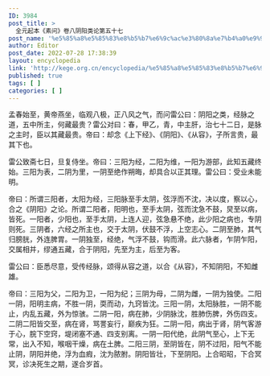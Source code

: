 ```yaml
---
ID: 3984
post_title: >
  全元起本《素问》卷八阴阳类论第五十七
post_name: '%e5%85%a8%e5%85%83%e8%b5%b7%e6%9c%ac%e3%80%8a%e7%b4%a0%e9%97%ae%e3%80%8b%e5%8d%b7%e5%85%ab%e9%98%b4%e9%98%b3%e7%b1%bb%e8%ae%ba%e7%ac%ac%e4%ba%94%e5%8d%81%e4%b8%83'
author: Editor
post_date: 2022-07-28 17:38:39
layout: encyclopedia
link: 'http://kege.org.cn/encyclopedia/%e5%85%a8%e5%85%83%e8%b5%b7%e6%9c%ac%e3%80%8a%e7%b4%a0%e9%97%ae%e3%80%8b%e5%8d%b7%e5%85%ab%e9%98%b4%e9%98%b3%e7%b1%bb%e8%ae%ba%e7%ac%ac%e4%ba%94%e5%8d%81%e4%b8%83'
published: true
tags: [ ]
categories: [ ]
---
```

孟春始至，黄帝燕坐，临观八极，正八风之气，而问雷公曰：阴阳之类，经脉之道，五中所主，何藏最贵？雷公对曰：春，甲乙，青，中主肝，治七十二日，是脉之主时，臣以其藏最贵。帝曰：却念《上下经》、《阴阳》、《从容》，子所言贵，最其下也。

雷公致斋七日，旦复侍坐。帝曰：三阳为经，二阳为维，一阳为游部，此知五藏终始。三阳为表，二阴为里，一阴至绝作朔晦，却具合以正其理。雷公曰：受业未能明。

帝曰：所谓三阳者，太阳为经，三阳脉至手太阴，弦浮而不沈，决以度，察以心，合之《阴阳》之论。所谓二阳者，阳明也，至手太阴，弦而沈急不鼓，炅至以病，皆死。一阳者，少阳也，至手太阴，上连人迎，弦急悬不绝，此少阳之病也，专阴则死。三阴者，六经之所主也，交于太阴，伏鼓不浮，上空志心。二阴至肺，其气归膀胱，外连脾胃。一阴独至，经绝，气浮不鼓，钩而滑。此六脉者，乍阴乍阳，交属相并，缪通五藏，合于阴阳，先至为主，后至为客。

雷公曰：臣悉尽意，受传经脉，颂得从容之道，以合《从容》，不知阴阳，不知雌雄。

帝曰：三阳为父，二阳为卫，一阳为纪；三阴为母，二阴为雌，一阴为独使。二阳一阴，阳明主病，不胜一阴，耎而动，九窍皆沈。三阳一阴，太阳脉胜，一阴不能止，内乱五藏，外为惊骇。二阴一阳，病在肺，少阴脉沈，胜肺伤脾，外伤四支。二阴二阳皆交至，病在肾，骂詈妄行，巅疾为狂。二阴一阳，病出于肾，阴气客游于心，脘下空窍，堤闭塞不通、四支别离。一阴一阳代绝，此阴气至心，上下无常，出入不知，喉咽干燥，病在土脾。二阳三阴，至阴皆在，阴不过阳，阳气不能止阴，阴阳并绝，浮为血瘕，沈为脓胕。阴阳皆壮，下至阴阳。上合昭昭，下合冥冥，诊决死生之期，遂合岁首。